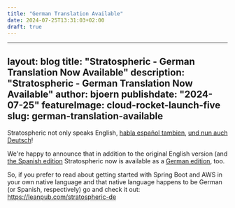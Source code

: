 ```yaml
---
title: "German Translation Available"
date: 2024-07-25T13:31:03+02:00
draft: true
---
```


---
layout: blog
title: "Stratospheric - German Translation Now Available"
description: "Stratospheric - German Translation Now Available"
author: bjoern
publishdate: "2024-07-25"
featureImage: cloud-rocket-launch-five
slug: german-translation-available
---

Stratospheric not only speaks English, [habla español tambien](https://leanpub.com/stratospheric-es), [und nun auch Deutsch](https://leanpub.com/stratospheric-de)!

We're happy to announce that in addition to the original English version (and [the Spanish edition](https://leanpub.com/stratospheric-es) Stratospheric now is available as a [German edition](https://leanpub.com/stratospheric-de), too.

So, if you prefer to read about getting started with Spring Boot and AWS in your own native language and that native language happens to be German (or Spanish, respectively) go and check it out: https://leanpub.com/stratospheric-de
